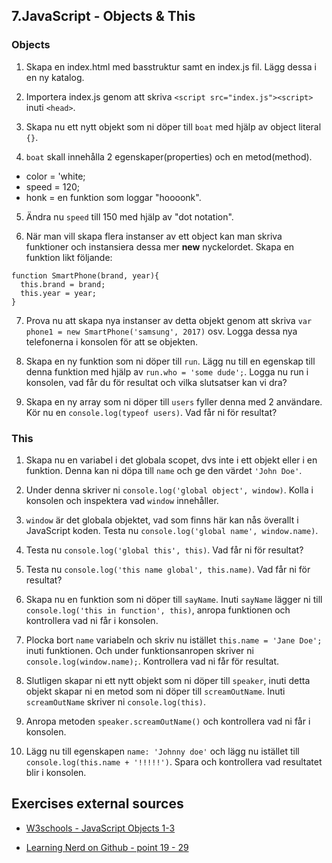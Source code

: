 ## 7.JavaScript - Objects & This

### Objects

1. Skapa en index.html med basstruktur samt en index.js fil. Lägg dessa i en ny katalog.

1. Importera index.js genom att skriva ```<script src="index.js"><script>``` inuti ```<head>```.

1. Skapa nu ett nytt objekt som ni döper till ```boat``` med hjälp av object literal ```{}```.

1. ```boat``` skall innehålla 2 egenskaper(properties) och en metod(method).
* color = 'white; 
* speed = 120;
* honk = en funktion som loggar "hoooonk".

5. Ändra nu ```speed``` till 150 med hjälp av "dot notation".

6. När man vill skapa flera instanser av ett object kan man skriva funktioner och instansiera dessa mer **new** nyckelordet. Skapa en funktion likt följande:
```
function SmartPhone(brand, year){
  this.brand = brand;
  this.year = year;
}
```
7. Prova nu att skapa nya instanser av detta objekt genom att skriva ```var phone1 = new SmartPhone('samsung', 2017)``` osv. Logga dessa nya telefonerna i konsolen för att se objekten.

8. Skapa en ny funktion som ni döper till ```run```. Lägg nu till en egenskap till denna funktion med hjälp av ```run.who = 'some dude';```. Logga nu run i konsolen, vad får du för resultat och vilka slutsatser kan vi dra?

9. Skapa en ny array som ni döper till ```users``` fyller denna med 2 användare. Kör nu en ```console.log(typeof users)```. Vad får ni för resultat?

### This

1. Skapa nu en variabel i det globala scopet, dvs inte i ett objekt eller i en funktion. Denna kan ni döpa till ```name``` och ge den värdet ```'John Doe'```.

2. Under denna skriver ni ```console.log('global object', window)```. Kolla i konsolen och inspektera vad ```window``` innehåller.

3. ```window``` är det globala objektet, vad som finns här kan nås överallt i JavaScript koden. Testa nu ```console.log('global name', window.name)```.

4. Testa nu ```console.log('global this', this)```. Vad får ni för resultat?

5. Testa nu ```console.log('this name global', this.name)```. Vad får ni för resultat?

6. Skapa nu en funktion som ni döper till ```sayName```. Inuti ```sayName``` lägger ni till ```console.log('this in function', this)```, anropa funktionen och kontrollera vad ni får i konsolen.

7. Plocka bort ```name``` variabeln och skriv nu istället ```this.name = 'Jane Doe';``` inuti funktionen. Och under funktionsanropen skriver ni ```console.log(window.name);```. Kontrollera vad ni får för resultat.

8. Slutligen skapar ni ett nytt objekt som ni döper till ```speaker```, inuti detta objekt skapar ni en metod som ni döper till ```screamOutName```. Inuti ```screamOutName``` skriver ni ```console.log(this)```.

9. Anropa metoden ```speaker.screamOutName()``` och kontrollera vad ni får i konsolen.

10. Lägg nu till egenskapen ```name: 'Johnny doe'``` och lägg nu istället till ```console.log(this.name + '!!!!!')```. Spara och kontrollera vad resultatet blir i konsolen.


## Exercises external sources
* [W3schools - JavaScript Objects 1-3](https://www.w3schools.com/js/exercise_js.asp?filename=exercise_js_objects1)

* [Learning Nerd on Github - point 19 - 29](https://github.com/LearnTeachCode/pair-partners/issues/42)
